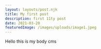 ```yaml
---
layout: layouts/post.njk
title: My first post
description: first 11ty post
date: 2021-03-20
featuredImage: /images/uploads/image1.jpeg
---
```

Hello this is my body cms